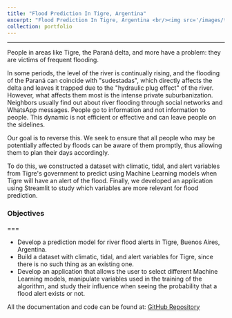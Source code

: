 ```yaml
---
title: "Flood Prediction In Tigre, Argentina"
excerpt: "Flood Prediction In Tigre, Argentina <br/><img src='/images/tigre.jpeg' width='250'>"
collection: portfolio
---
```


---
People in areas like Tigre, the Paraná delta, and more have a problem: they are victims of frequent flooding.

In some periods, the level of the river is continually rising, and the flooding of the Paraná can coincide with "sudestadas", which directly affects the delta and leaves it trapped due to the "hydraulic plug effect" of the river. However, what affects them most is the intense private suburbanization. Neighbors usually find out about river flooding through social networks and WhatsApp messages. People go to information and not information to people. This dynamic is not efficient or effective and can leave people on the sidelines.

Our goal is to reverse this. We seek to ensure that all people who may be potentially affected by floods can be aware of them promptly, thus allowing them to plan their days accordingly.

To do this, we constructed a dataset with climatic, tidal, and alert variables from Tigre's government to predict using Machine Learning models when Tigre will have an alert of the flood. Finally, we developed an application using Streamlit to study which variables are more relevant for flood prediction.

### Objectives
===
- Develop a prediction model for river flood alerts in Tigre, Buenos Aires, Argentina.
- Build a dataset with climatic, tidal, and alert variables for Tigre, since there is no such thing as an existing one.
- Develop an application that allows the user to select different Machine Learning models, manipulate variables used in the training of the algorithm, and study their influence when seeing the probability that a flood alert exists or not.

All the documentation and code can be found at: [GitHub Repository](https://github.com/axcasas/tigre_flood_prediction)